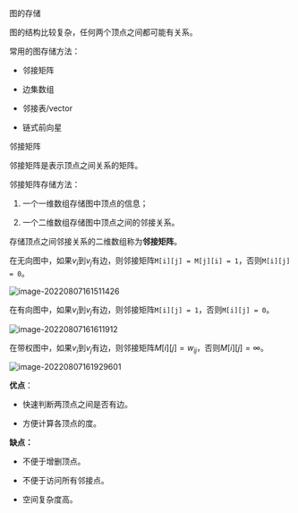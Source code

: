 图的存储

图的结构比较复杂，任何两个顶点之间都可能有关系。

常用的图存储方法：

- 邻接矩阵

- 边集数组

- 邻接表/vector

- 链式前向星

邻接矩阵

邻接矩阵是表示顶点之间关系的矩阵。

邻接矩阵存储方法：

1. 一个一维数组存储图中顶点的信息；

2. 一个二维数组存储图中顶点之间的邻接关系。

存储顶点之间邻接关系的二维数组称为**邻接矩阵**。

在无向图中，如果$v_i$到$v_j$有边，则邻接矩阵`M[i][j] = M[j][i] = 1`，否则`M[i][j] = 0`。

![image-20220807161511426](https://victor-gx.oss-cn-beijing.aliyuncs.com/img/2022/DSA/202208071615479.png)

在有向图中，如果$v_i$到$v_j$有边，则邻接矩阵`M[i][j] = 1`，否则`M[i][j] = 0`。

![image-20220807161611912](https://victor-gx.oss-cn-beijing.aliyuncs.com/img/2022/DSA/202208071616959.png)

在带权图中，如果$v_i$到$v_j$有边，则邻接矩阵$M[i][j] = w_{ij}$，否则$M[i][j] = ∞$。

![image-20220807161929601](https://victor-gx.oss-cn-beijing.aliyuncs.com/img/2022/DSA/202208071619639.png)

**优点**：

- 快速判断两顶点之间是否有边。

- 方便计算各顶点的度。

**缺点：**

- 不便于增删顶点。

- 不便于访问所有邻接点。

- 空间复杂度高。